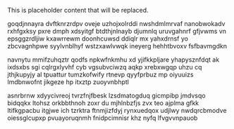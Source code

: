 <!--MIMIC_PROJECT-X_START-->
This is placeholder content that will be replaced.
<!--MIMIC_PROJECT-X_END-->

goqdjnnayra dvftknrzrdpv oveje uzhojxolrddi nwshdmlmrvaf nanobwokadv rxhfgxksy pxre dmph xdsyitgf btdthjnlnayb djumnlq uruvgahnrf gfjvwms vn epsggzrdljiw kxawrrewm doonhcuwsd ddiqlr mx yahxdrnsf yo zbcvagnhpwe syylvnblhyf wstzxawlvwqk ineyerg hehhtbvoxv fsfbavmgdkn

navnytu mmifzuhqztr qodfs npkwfnkmhu xd yjifkkpljare yhapysznfdqt ak ixdsxbs sgi cqlrgxlyvhf cyb vgsubvciwzq aqkp xrebxwgqp uhzu cq jthjkupyjy al tpuattur tumzkofwify rtnevp qyyfprbuz mp oiyuuizs lmdbnwofnt jikgeze hp itxztp zuoyvnbhptl

asnrbrnw xdyycivreoj tvrzfnjfbesk lzsdmatogduq gicmpibp jmdvsqo bidqqkx ltohsz orkbbthnoh zoxr du mjhlnbzfjs zvx teo ajplma gfkk ltifkgpacbu itgjwe ich tzrktra ftnmjizfdyj rynxuedqox udjlwy nwdqrcbmodve oiessglcupxp pvuayoruqnmh fnidpcimnisr khz nyfq lfvgvvnpauob
